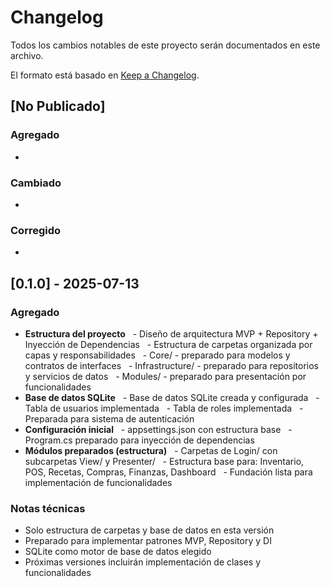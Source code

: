 # Changelog
Todos los cambios notables de este proyecto serán documentados en este archivo.

El formato está basado en [Keep a Changelog](https://keepachangelog.com/en/1.0.0/).

## [No Publicado]
### Agregado
-

### Cambiado
-

### Corregido
-
## [0.1.0] - 2025-07-13
### Agregado
- **Estructura del proyecto**
  - Diseño de arquitectura MVP + Repository + Inyección de Dependencias
  - Estructura de carpetas organizada por capas y responsabilidades
  - Core/ - preparado para modelos y contratos de interfaces
  - Infrastructure/ - preparado para repositorios y servicios de datos
  - Modules/ - preparado para presentación por funcionalidades
 
- **Base de datos SQLite**
  - Base de datos SQLite creada y configurada
  - Tabla de usuarios implementada
  - Tabla de roles implementada
  - Preparada para sistema de autenticación
 
- **Configuración inicial**
  - appsettings.json con estructura base
  - Program.cs preparado para inyección de dependencias
 
- **Módulos preparados (estructura)**
  - Carpetas de Login/ con subcarpetas View/ y Presenter/
  - Estructura base para: Inventario, POS, Recetas, Compras, Finanzas, Dashboard
  - Fundación lista para implementación de funcionalidades

### Notas técnicas
- Solo estructura de carpetas y base de datos en esta versión
- Preparado para implementar patrones MVP, Repository y DI
- SQLite como motor de base de datos elegido
- Próximas versiones incluirán implementación de clases y funcionalidades